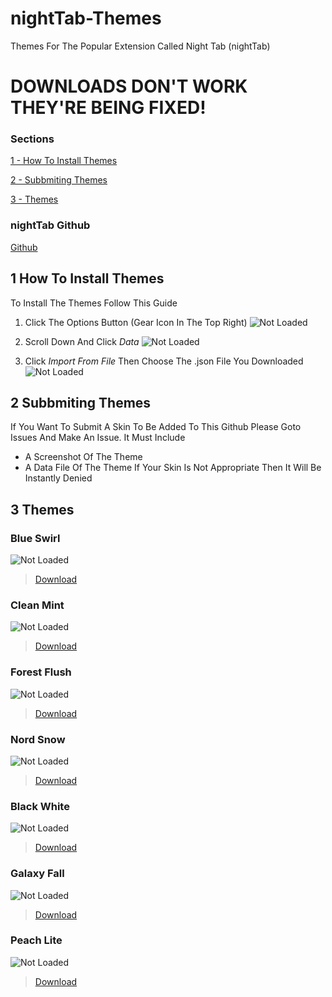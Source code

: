 # nightTab-Themes
Themes For The Popular Extension Called Night Tab (nightTab)
# DOWNLOADS DON'T WORK THEY'RE BEING FIXED!

### Sections
[1 - How To Install Themes](#1-how-to-install-themes)

[2 - Subbmiting Themes](#2-subbmiting-themes)

[3 - Themes](#3-themes)

### nightTab Github
[Github](https://github.com/zombieFox/nightTab)

## 1 How To Install Themes
To Install The Themes Follow This Guide

1. Click The Options Button (Gear Icon In The Top Right)
![Not Loaded](/Tutorial/1.PNG)

2. Scroll Down And Click *Data*
![Not Loaded](/Tutorial/2.PNG)

3. Click *Import From File* Then Choose The .json File You Downloaded 
![Not Loaded](/Tutorial/3.PNG)

## 2 Subbmiting Themes

If You Want To Submit A Skin To Be Added To This Github Please Goto Issues And Make An Issue.
It Must Include
- A Screenshot Of The Theme
- A Data File Of The Theme
If Your Skin Is Not Appropriate Then It Will Be Instantly Denied

## 3 Themes

### Blue Swirl
![Not Loaded](/BlueSwirl/Screenshot.PNG)
> [Download](https://minhaskamal.github.io/DownGit/#/home?url=https://github.com/hippostars/nightTab-Themes/blob/main/BlueSwirl/blueswirl.json)

### Clean Mint
![Not Loaded](/CleanMint/Screenshot.PNG)
> [Download](https://minhaskamal.github.io/DownGit/#/home?url=https://github.com/hippostars/nightTab-Themes/blob/main/BlueSwirl/blueswirl.json)

### Forest Flush
![Not Loaded](/ForestFlush/Screenshot.PNG)
> [Download](https://minhaskamal.github.io/DownGit/#/home?url=https://github.com/hippostars/nightTab-Themes/blob/main/BlueSwirl/blueswirl.json)

### Nord Snow
![Not Loaded](/NordSnow/Screenshot.PNG)
> [Download](https://minhaskamal.github.io/DownGit/#/home?url=https://github.com/hippostars/nightTab-Themes/blob/main/BlueSwirl/blueswirl.json)

### Black White
![Not Loaded](/BlackWhite/Screenshot.PNG)
> [Download](https://minhaskamal.github.io/DownGit/#/home?url=https://github.com/hippostars/nightTab-Themes/blob/main/BlueSwirl/blueswirl.json)

### Galaxy Fall
![Not Loaded](/GalaxyFall/Screenshot.PNG)
> [Download](https://minhaskamal.github.io/DownGit/#/home?url=https://github.com/hippostars/nightTab-Themes/blob/main/BlueSwirl/blueswirl.json)

### Peach Lite
![Not Loaded](/PeachLite/Screenshot.PNG)
> [Download](https://minhaskamal.github.io/DownGit/#/home?url=https://github.com/hippostars/nightTab-Themes/blob/main/BlueSwirl/blueswirl.json)
